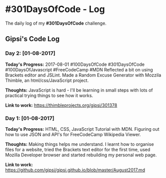 # #301DaysOfCode - Log
The daily log of my **#301DaysOfCode** challenge.

## Gipsi's Code Log

### Day 2: [01-08-2017]

**Today's Progress:** 2017-08-01 #100DaysOfCode #301DaysOfCode #100DaysOfJavascript #FreeCodeCamp #MDN Reflected a bit on using Brackets editor and JSLint. Made a Random Excuse Generator with Mozzila Thimble, an html/css/JavaScript project.

**Thoughts:**  JavaScript is hard - I'll be learning in small steps with lots of practical trying things to see how it works.

**Link to work:** https://thimbleprojects.org/gipsi/301378


### Day 1: [01-08-2017]

**Today's Progress:** HTML, CSS, JavaScript Tutorial with MDN. Figuring out how to use JSON and API's for FreeCodeCamp Wikipedia Viewer.

**Thoughts:** Making things helps me understand. I learnt how to organise files for a website, tried the Brackets text editor for the first time, used Mozilla Developer browser and started rebuilding my personal web page. 

**Link to work:**  https://github.com/gipsi/gipsi.github.io/blob/master/August2017.md
